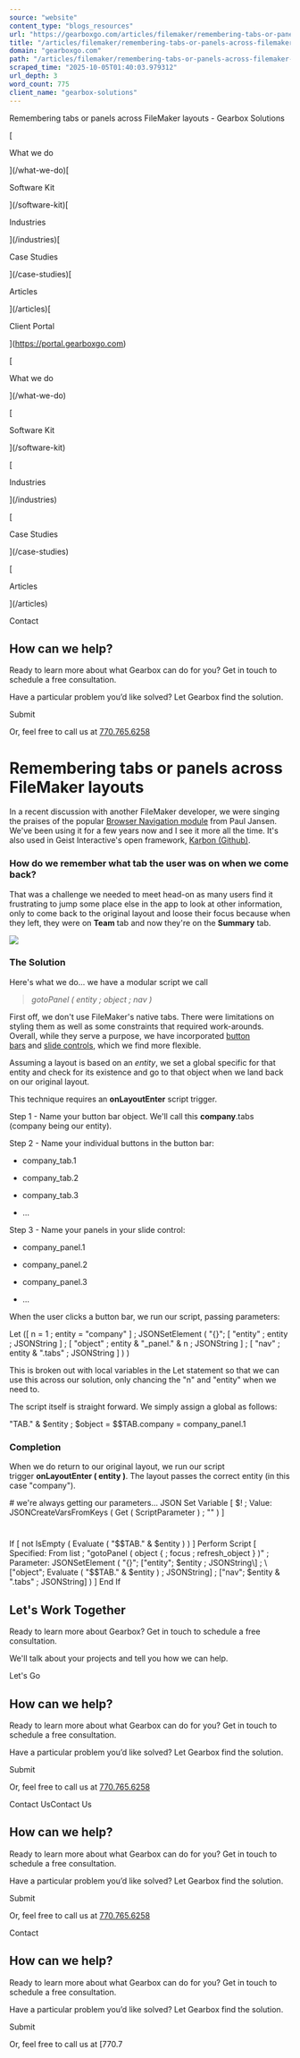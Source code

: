 ```yaml
---
source: "website"
content_type: "blogs_resources"
url: "https://gearboxgo.com/articles/filemaker/remembering-tabs-or-panels-across-filemaker-layouts"
title: "/articles/filemaker/remembering-tabs-or-panels-across-filemaker-layouts"
domain: "gearboxgo.com"
path: "/articles/filemaker/remembering-tabs-or-panels-across-filemaker-layouts"
scraped_time: "2025-10-05T01:40:03.979312"
url_depth: 3
word_count: 775
client_name: "gearbox-solutions"
---
```


Remembering tabs or panels across FileMaker layouts - Gearbox Solutions

[

What we do

](/what-we-do)[

Software Kit

](/software-kit)[

Industries

](/industries)[

Case Studies

](/case-studies)[

Articles

](/articles)[

Client Portal

](https://portal.gearboxgo.com)

[

What we do

](/what-we-do)

[

Software Kit

](/software-kit)

[

Industries

](/industries)

[

Case Studies

](/case-studies)

[

Articles

](/articles)

Contact

## How can we help?

Ready to learn more about what Gearbox can do for you? Get in touch to schedule a free consultation.

Have a particular problem you’d like solved? Let Gearbox find the solution.

Submit

Or, feel free to call us at [770.765.6258](tel:7707656258)

# Remembering tabs or panels across FileMaker layouts

In a recent discussion with another FileMaker developer, we were singing the praises of the popular [Browser Navigation module](http://www.modularfilemaker.org/module/browser-navigation/) from Paul Jansen. We've been using it for a few years now and I see it more all the time. It's also used in Geist Interactive's open framework, [Karbon (Github)](https://github.com/karbonfm/karbonfm).

### **How do we remember what tab the user was on when we come back?**

That was a challenge we needed to meet head-on as many users find it frustrating to jump some place else in the app to look at other information, only to come back to the original layout and loose their focus because when they left, they were on **Team** tab and now they're on the **Summary** tab.

![](https://s3.us-east-1.amazonaws.com/assets.gearboxgo.com/ui-tabs.png)

### The Solution

Here's what we do... we have a modular script we call

> _gotoPanel ( entity ; object ; nav )_

First off, we don't use FileMaker's native tabs. There were limitations on styling them as well as some constraints that required work-arounds. Overall, while they serve a purpose, we have incorporated [button bars](https://fmhelp.filemaker.com/help/17/fmp/en/index.html#page/FMP_Help%2Fdefining-changing-button-bar.html%23) and [slide controls](https://fmhelp.filemaker.com/help/17/fmp/en/index.html#page/FMP_Help%2Fadding-slide-control.html), which we find more flexible.

Assuming a layout is based on an _entity_, we set a global specific for that entity and check for its existence and go to that object when we land back on our original layout.

This technique requires an **onLayoutEnter** script trigger.

Step 1 - Name your button bar object. We'll call this **company**.tabs (company being our entity).

Step 2 - Name your individual buttons in the button bar:

*   company\_tab.1

*   company\_tab.2

*   company\_tab.3

*   ...

Step 3 - Name your panels in your slide control:

*   company\_panel.1

*   company\_panel.2

*   company\_panel.3

*   ...

When the user clicks a button bar, we run our script, passing parameters:

Let (\[
n = 1 ;
entity = "company"
\] ;
JSONSetElement ( "{}";
\[ "entity" ; entity ; JSONString \] ;
\[ "object" ; entity & "\_panel." & n ; JSONString \] ;
\[ "nav" ; entity & ".tabs" ; JSONString \]
)
)

This is broken out with local variables in the Let statement so that we can use this across our solution, only chancing the "n" and "entity" when we need to.

The script itself is straight forward. We simply assign a global as follows:

"TAB." & $entity ; $object = $$TAB.company = company\_panel.1

### Completion

When we do return to our original layout, we run our script trigger **onLayoutEnter ( entity )**. The layout passes the correct entity (in this case "company").

\# we're always getting our parameters... JSON
Set Variable \[ $! ; Value: JSONCreateVarsFromKeys ( Get ( ScriptParameter ) ; "" ) \]
#
If \[ not IsEmpty ( Evaluate ( "$$TAB." & $entity ) ) \]
Perform Script \[ Specified: From list ; "gotoPanel ( object { ; focus ; refresh\_object } )" ; Parameter: JSONSetElement ( "{}"; \["entity"; $entity ; JSONString\] ; \["object"; Evaluate ( "$$TAB." & $entity ) ; JSONString\] ; \["nav"; $entity & ".tabs" ; JSONString\] ) \]
End If

## Let's Work Together

Ready to learn more about Gearbox? Get in touch to schedule a free consultation.

We'll talk about your projects and tell you how we can help.

Let's Go

## How can we help?

Ready to learn more about what Gearbox can do for you? Get in touch to schedule a free consultation.

Have a particular problem you’d like solved? Let Gearbox find the solution.

Submit

Or, feel free to call us at [770.765.6258](tel:7707656258)

Contact UsContact Us

## How can we help?

Ready to learn more about what Gearbox can do for you? Get in touch to schedule a free consultation.

Have a particular problem you’d like solved? Let Gearbox find the solution.

Submit

Or, feel free to call us at [770.765.6258](tel:7707656258)

Contact

[](https://www.youtube.com/@GearboxGo)[](https://www.linkedin.com/company/gearbox-solutions)

## How can we help?

Ready to learn more about what Gearbox can do for you? Get in touch to schedule a free consultation.

Have a particular problem you’d like solved? Let Gearbox find the solution.

Submit

Or, feel free to call us at [770.7